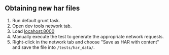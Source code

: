 ## Obtaining new har files
1. Run default grunt task.
1. Open dev tools network tab.
1. Load [locahost:8000](http://localhost:8000)
1. Manually execute the test to generate the appropriate network requests.
1. Right-click in the network tab and choose "Save as HAR with content" and save the file into `/tests/har_data/`.
